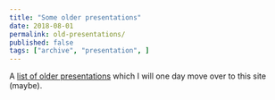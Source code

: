 ```yaml
---
title: "Some older presentations"
date: 2018-08-01
permalink: old-presentations/
published: false
tags: ["archive", "presentation", ]
---
```


A [list of older presentations](https://docs.google.com/document/d/1mm_1LAesZAoom5SJkmRBdyHGePHo79tGLquCb3c38rY/edit?usp=sharing) which I will one day move over to this site (maybe).
